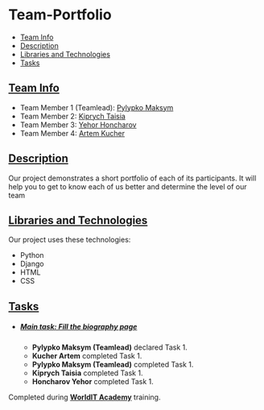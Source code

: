 # Team-Portfolio

- [Team Info](#team-info)
- [Description](#description)
- [Libraries and Technologies](#libraries-and-technologies)
- [Tasks](#tasks)
## [Team Info](#team-info)
- Team Member 1 (Teamlead): [Pylypko Maksym](https://github.com/MaxPilipko)
- Team Member 2: [Kiprych Taisia](https://github.com/Taisiia773)
- Team Member 3: [Yehor Honcharov](https://github.com/YehorHoncharov)
- Team Member 4: [Artem Kucher](https://github.com/Zeith22)

## [Description](#description)

Our project demonstrates a short portfolio of each of its participants. It will help you to get to know each of us better and determine the level of our team

## [Libraries and Technologies](#libraries-and-technologies)

Our project uses these technologies:

- Python
- Django
- HTML
- CSS

## [Tasks](#tasks)

- ##### [Main task: Fill the biography page](#task-1-task-description)

    - **Pylypko Maksym (Teamlead)** declared Task 1.
    - **Kucher Artem** completed Task 1.
    - **Pylypko Maksym (Teamlead)** completed Task 1.
    - **Kiprych Taisia** completed Task 1.
    - **Honcharov Yehor** completed Task 1.

Completed during **[WorldIT Academy](https://www.worldit.academy/)** training.
